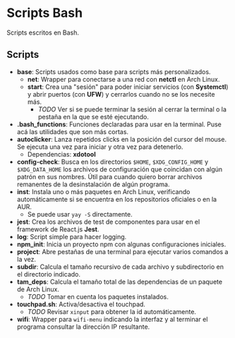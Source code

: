 # Scripts Bash

Scripts escritos en Bash.

## Scripts

* **base**: Scripts usados como base para scripts más personalizados.
    * **net**: Wrapper para conectarse a una red con **netctl** en Arch Linux.
    * **start**: Crea una "sesión" para poder iniciar servicios (con **Systemctl**) y abrir puertos (con **UFW**) y cerrarlos cuando no se los necesite más.
        * *TODO* Ver si se puede terminar la sesión al cerrar la terminal o la pestaña en la que se esté ejecutando.
* **.bash_functions**: Funciones declaradas para usar en la terminal. Puse acá las utilidades que son más cortas.
* **autoclicker**: Lanza repetidos clicks en la posición del cursor del mouse. Se ejecuta una vez para iniciar y otra vez para detenerlo.
    * Dependencias: **xdotool**
* **config-check**: Busca en los directorios `$HOME`, `$XDG_CONFIG_HOME` y `$XDG_DATA_HOME` los archivos de configuración que coincidan con algún patrón en sus nombres. Útil para cuando quiero borrar archivos remanentes de la desinstalación de algún programa.
* **inst**: Instala uno o más paquetes en Arch Linux, verificando automáticamente si se encuentra en los repositorios oficiales o en la AUR.
    * Se puede usar `yay -S` directamente.
* **jest**: Crea los archivos de test de componentes para usar en el framework de React.js **Jest**.
* **log**: Script simple para hacer logging.
* **npm_init**: Inicia un proyecto npm con algunas configuraciones iniciales.
* **project**: Abre pestañas de una terminal para ejecutar varios comandos a la vez.
* **subdir**: Calcula el tamaño recursivo de cada archivo y subdirectorio en el directorio indicado.
* **tam_deps**: Calcula el tamaño total de las dependencias de un paquete de Arch Linux.
    * *TODO* Tomar en cuenta los paquetes instalados.
* **touchpad.sh**: Activa/desactiva el touchpad.
    * *TODO* Revisar `xinput` para obtener la id automáticamente.
* **wifi**: Wrapper para `wifi-menu` indicando la interfaz y al terminar el programa consultar la dirección IP resultante.
